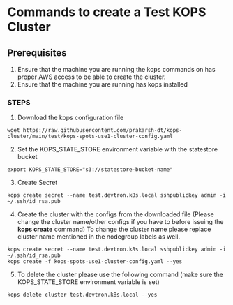 # Commands to create a Test KOPS Cluster

## Prerequisites
1. Ensure that the machine you are running the kops commands on has proper AWS access to be able to create the cluster.
2. Ensure that the machine you are running has kops installed

### STEPS

1. Download the kops configuration file
```shell
wget https://raw.githubusercontent.com/prakarsh-dt/kops-cluster/main/test/kops-spots-use1-cluster-config.yaml
```

2. Set the KOPS_STATE_STORE environment variable with the statestore bucket
```shell
export KOPS_STATE_STORE="s3://statestore-bucket-name"
```

3. Create Secret
```shell
kops create secret --name test.devtron.k8s.local sshpublickey admin -i ~/.ssh/id_rsa.pub
```

4. Create the cluster with the configs from the downloaded file (Please change the cluster name/other configs if you have to before issuing the **kops create** command)
To change the cluster name please replace cluster name mentioned in the nodegroup labels as well.
```shell
kops create secret --name test.devtron.k8s.local sshpublickey admin -i ~/.ssh/id_rsa.pub
kops create -f kops-spots-use1-cluster-config.yaml --yes
```

5. To delete the cluster please use the following command (make sure the KOPS_STATE_STORE environment variable is set)
```shell
kops delete cluster test.devtron.k8s.local --yes
```
